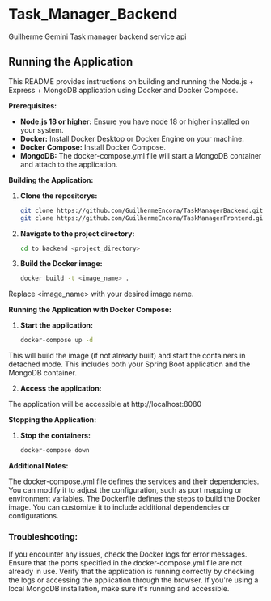# Task_Manager_Backend
Guilherme Gemini Task manager backend service api

## Running the Application

This README provides instructions on building and running the Node.js + Express + MongoDB application using Docker and Docker Compose.

**Prerequisites:**

* **Node.js 18 or higher:** Ensure you have node 18 or higher installed on your system.
* **Docker:** Install Docker Desktop or Docker Engine on your machine.
* **Docker Compose:** Install Docker Compose.
* **MongoDB:** The docker-compose.yml file will start a MongoDB container and attach to the application.

**Building the Application:**

1. **Clone the repositorys:**
   ```bash
   git clone https://github.com/GuilhermeEncora/TaskManagerBackend.git
   git clone https://github.com/GuilhermeEncora/TaskManagerFrontend.git

2. **Navigate to the project directory:**
   ```bash
   cd to backend <project_directory>

3. **Build the Docker image:**
    ```bash
    docker build -t <image_name> .

Replace <image_name> with your desired image name.

**Running the Application with Docker Compose:**

1. **Start the application:**
    ```bash
    docker-compose up -d

This will build the image (if not already built) and start the containers in detached mode. This includes both your Spring Boot application and the MongoDB container.

2. **Access the application:**

The application will be accessible at http://localhost:8080

**Stopping the Application:**

1. **Stop the containers:**
    ```bash
    docker-compose down

**Additional Notes:**

The docker-compose.yml file defines the services and their dependencies. You can modify it to adjust the configuration, such as port mapping or environment variables.
The Dockerfile defines the steps to build the Docker image. You can customize it to include additional dependencies or configurations.

### Troubleshooting:

If you encounter any issues, check the Docker logs for error messages.
Ensure that the ports specified in the docker-compose.yml file are not already in use.
Verify that the application is running correctly by checking the logs or accessing the application through the browser.
If you're using a local MongoDB installation, make sure it's running and accessible.
 